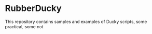 # RubberDucky

This repository contains samples and examples of Ducky scripts, some practical, some not

